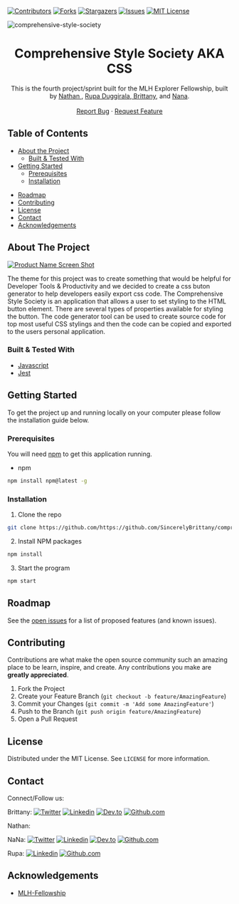 [![Contributors][contributors-shield]][contributors-url]
[![Forks][forks-shield]][forks-url]
[![Stargazers][stars-shield]][stars-url]
[![Issues][issues-shield]][issues-url]
[![MIT License][license-shield]][license-url]

![comprehensive-style-society](https://socialify.git.ci/SincerelyBrittany/comprehensive-style-society/image?description=1&language=1&theme=Light)

  <h1 align="center">Comprehensive Style Society AKA CSS</h1>

  <p align="center">
    This is the fourth project/sprint built for the MLH Explorer Fellowship, built by <a href="https://github.com/nathanlm511"> Nathan </a>, <a href="https://github.com/RupaDuggirala"> Rupa Duggirala</a>,<a href="https://github.com/SincerelyBrittany"> Brittany</a>, and <a href="https://github.com/n-mathis">Nana</a>.
    <br />
    <br />
    <a href="https://github.com/SincerelyBrittany/comprehensive-style-society/issues">Report Bug</a>
    ·
    <a href="https://github.com/SincerelyBrittany/comprehensive-style-society/issues">Request Feature</a>
  </p>
</p>



<!-- TABLE OF CONTENTS -->
## Table of Contents

* [About the Project](#about-the-project)
  * [Built & Tested With](#built-&-tested-with)
* [Getting Started](#getting-started)
  * [Prerequisites](#prerequisites)
  * [Installation](#installation)
<!-- * [Usage](#usage) -->
* [Roadmap](#roadmap)
* [Contributing](#contributing)
* [License](#license)
* [Contact](#contact)
* [Acknowledgements](#acknowledgements)



<!-- ABOUT THE PROJECT -->
## About The Project

[![Product Name Screen Shot][product-screenshot]](https://github.com/SincerelyBrittany/comprehensive-style-society/blob/readme/public/css.gif)

The theme for this project was to create something that would be helpful for Developer Tools & Productivity and we decided to create a css buton generator to help developers easily export css code. The Comprehensive Style Society is an application that allows a user to set styling to the HTML button element. There are several types of properties available for styling the button. The code generator tool can be used to create source code for top most useful CSS stylings and then the code can be copied and exported to the users personal application.

### Built & Tested With

* [Javascript](https://developer.mozilla.org/en-US/docs/Web/JavaScript)
* [Jest](https://jestjs.io/)

<!-- GETTING STARTED -->
## Getting Started

To get the project up and running locally on your computer please follow the installation guide below. 

### Prerequisites
You will need <a href="https://www.npmjs.com/package/npm-latest">npm</a> to get this application running. 

* npm
```sh
npm install npm@latest -g
```

### Installation

1. Clone the repo
```sh
git clone https://github.com/https://github.com/SincerelyBrittany/comprehensive-style-society.git
```
2. Install NPM packages
```sh
npm install
```
3. Start the program
```sh
npm start
```

## Roadmap

See the [open issues](https://github.com/SincerelyBrittany/comprehensive-style-society/issues) for a list of proposed features (and known issues).

<!-- CONTRIBUTING -->
## Contributing

Contributions are what make the open source community such an amazing place to be learn, inspire, and create. Any contributions you make are **greatly appreciated**.

1. Fork the Project
2. Create your Feature Branch (`git checkout -b feature/AmazingFeature`)
3. Commit your Changes (`git commit -m 'Add some AmazingFeature'`)
4. Push to the Branch (`git push origin feature/AmazingFeature`)
5. Open a Pull Request

<!-- LICENSE -->
## License

Distributed under the MIT License. See `LICENSE` for more information.


<!-- CONTACT -->
## Contact
Connect/Follow us:

Brittany:
[![Twitter][brittany-twitter-shield]][brittany-twitter-url]
[![Linkedin][linkedin-shield]][brittany-linkedin-url]
[![Dev.to][dev-to-shield]][brittany-dev-to-url]
[![Github.com][brittany-github-shield]][brittany-github-url]


Nathan:


NaNa:
[![Twitter][nana-twitter-shield]][nana-twitter-url]
[![Linkedin][linkedin-shield]][nana-linkedin-url]
[![Dev.to][dev-to-shield]][nana-dev-to-url]
[![Github.com][nana-github-shield]][nana-github-url]

Rupa: 
[![Linkedin][linkedin-shield]][rupa-linkedin-url]
[![Github.com][nana-github-shield]][rupa-github-url]


<!-- ACKNOWLEDGEMENTS -->
## Acknowledgements
* [MLH-Fellowship](https://fellowship.mlh.io/)


<!-- MARKDOWN LINKS & IMAGES -->
<!-- https://www.markdownguide.org/basic-syntax/#reference-style-links -->
[contributors-shield]: https://img.shields.io/github/contributors/SincerelyBrittany/comprehensive-style-society.svg?style=flat-square
[contributors-url]: https://github.com/SincerelyBrittany/comprehensive-style-society/graphs/contributors
[forks-shield]: https://img.shields.io/github/forks/SincerelyBrittany/comprehensive-style-society.svg?style=flat-square
[forks-url]: https://github.com/SincerelyBrittany/comprehensive-style-society/network/members
[stars-shield]: https://img.shields.io/github/stars/SincerelyBrittany/comprehensive-style-society.svg?style=flat-square
[stars-url]: https://github.com/SincerelyBrittany/comprehensive-style-society/stargazers
[issues-shield]: https://img.shields.io/github/issues/SincerelyBrittany/comprehensive-style-society.svg?style=flat-square
[issues-url]: https://github.com/SincerelyBrittany/comprehensive-style-society/issues
[license-shield]: https://img.shields.io/github/license/SincerelyBrittany/comprehensive-style-society.svg?style=flat-square
[license-url]: https://github.com/SincerelyBrittany/comprehensive-style-society/blob/readme/LICENSE
[linkedin-shield]: https://img.shields.io/badge/-LinkedIn-black.svg?style=flat-square&logo=linkedin&colorB=555
[dev-to-shield]:https://img.shields.io/badge/-Dev.to-black.svg?style=flat-square&logo=dev.to&colorB=555
[product-screenshot]: https://github.com/SincerelyBrittany/comprehensive-style-society/blob/readme/public/css.gif

<!-- Brittany Social Media  -->
[brittany-linkedin-url]: https://www.linkedin.com/in/sincerelybrittany/
[brittany-twitter-shield]:https://img.shields.io/twitter/url?style=social&url=https%3A%2F%2Ftwitter.com%2FSincerelyBrittt
[brittany-twitter-url]: https://twitter.com/SincerelyBrittt
[brittany-github-shield]: https://img.shields.io/github/followers/sincerelybrittany?label=Follow%20on%20Github&style=social
[brittany-github-url]: https://github.com/SincerelyBrittany
[brittany-dev-to-url]: https://dev.to/sincerelybrittany

<!-- nathan Social Media  -->
[nathan-linkedin-url]: https://www.linkedin.com/in/username/
[nathan-twitter-shield]:https://img.shields.io/twitter/url?style=social&url=https%3A%2F%2Ftwitter.com%2Fusername
[nathan-twitter-url]: https://twitter.com/usernmae
[nathan-github-shield]: https://img.shields.io/github/followers/username?label=Follow%20on%20Github&style=social
[nathan-dev-to-url]: https://dev.to/username

<!-- NaNa Social Media  -->
[nana-linkedin-url]: https://www.linkedin.com/in/nana-m-645737aa/
[nana-twitter-shield]:https://img.shields.io/twitter/url?style=social&url=https%3A%2F%2Ftwitter.com%2Fnana_this
[nana-twitter-url]: https://twitter.com/nana_this
[nana-github-shield]: https://img.shields.io/github/followers/n-mathis?label=Follow%20on%20Github&style=social
[nana-github-url]: https://github.com/n-mathis
[nana-dev-to-url]: https://dev.to/nmathis

<!-- Rupa Social Media  -->
[rupa-linkedin-url]: https://www.linkedin.com/in/rupa-duggirala/
[rupa-twitter-shield]:https://img.shields.io/twitter/url?style=social&url=https%3A%2F%2Ftwitter.com%2Fusername
[rupa-twitter-url]: https://twitter.com/usernmae
[rupa-github-shield]: https://img.shields.io/github/followers/username?label=Follow%20on%20Github&style=social
[rupa-github-url]:  https://github.com/RupaDuggirala
[rupa-dev-to-url]: https://dev.to/username